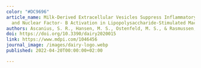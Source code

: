 ```yaml
---
color: "#DC9696"
article_name: Milk-Derived Extracellular Vesicles Suppress Inflammatory Cytokine Expression
  and Nuclear Factor- B Activation in Lipopolysaccharide-Stimulated Macrophages
authors: Ascanius, S. R., Hansen, M. S., Ostenfeld, M. S., & Rasmussen, J. T. (2021)
doi: https://doi.org/10.3390/dairy2020015
link: https://www.mdpi.com/1046456
journal_image: /images/dairy-logo.webp
published: 2022-04-20T00:00:00+02:00

---
```

